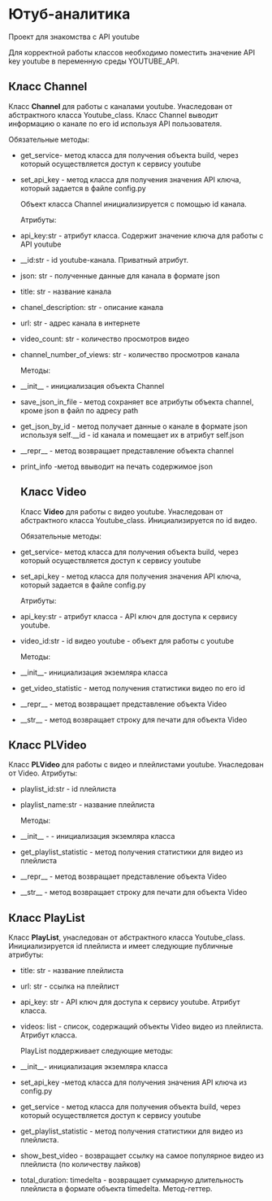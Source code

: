 # Ютуб-аналитика
Проект для знакомства с API youtube

Для корректной работы классов  необходимо поместить значение API key youtube в переменную среды YOUTUBE_API.

## Класс Channel

Класс __Channel__ для работы с каналами youtube. Унаследован от абстрактного класса Youtube_class. 
Класс Channel выводит информацию о канале по его id  используя API пользователя.
    
    
Обязательные методы:
 *  get_service- метод класса для получения объекта build, через который осуществляется доступ к сервису youtube
 *  set_api_key - метод класса для получения значения API ключа, который задается в файле config.py
    

    Объект класса Channel инициализируется с помощью id канала. 

    Атрибуты:

*   api_key:str  - атрибут класса. Содержит значение ключа для работы с API youtube
*   __id:str  - id youtube-канала. Приватный атрибут.
*   json: str - полученные данные для канала в формате json
*   title: str - название канала
*   chanel_description: str - описание канала
*   url: str - адрес канала в интернете
*   video_count: str  - количество просмотров видео
*   channel_number_of_views: str  - количество просмотров канала

    Методы:
*   \_\_init__ - инициализация объекта Channel
*   save_json_in_file - метод сохраняет все атрибуты объекта channel,  кроме json в файл по адресy path
- get_json_by_id - метод получает данные о канале в формате json  используя self.\_\_id - id канала и помещает их в атрибут self.json
*   \_\_repr__ - метод возвращает представление объекта channel
*   print_info -метод ввыводит на печать содержимое json

    
    ## Класс Video
    Класс __Video__ для работы с видео youtube. Унаследован от абстрактного класса Youtube_class.
    Инициализируется по id видео.

    Обязательные методы:

 *  get_service- метод класса для получения объекта build, через который осуществляется доступ к сервису youtube
 *  set_api_key - метод класса для получения значения API ключа, который задается в файле config.py


    Атрибуты:
*  api_key:str - атрибут класса - API ключ для доступа к сервису youtube.
*   video_id:str - id видео   youtube - объект для работы с youtube
 
    Методы:
*   \_\_init__- инициализация экземляра класса
*   get_video_statistic - метод получения статистики видео по его id
*   \_\_repr__ - метод возвращает представление объекта Video
*   \_\_str__ - метод возвращает строку для печати для объекта Video

## Класс PLVideo
Класс __PLVideo__ для работы с видео и плейлистами youtube.
    Унаследован от Video.
    Атрибуты:
*   playlist_id:str - id плейлиста
*   playlist_name:str - название плейлиста

    Методы:
*   \_\_init__ - - инициализация экземляра класса
*   get_playlist_statistic - метод получения статистики для видео из плейлиста
*   \_\_repr__ - метод возвращает представление объекта Video
*   \_\_str__ - метод возвращает строку для печати для объекта Video
 

## Класс PlayList

Класс __PlayList__, унаследован от абстрактного класса Youtube_class.
Инициализируется id плейлиста и имеет следующие публичные атрибуты:

*   title: str - название плейлиста
*   url: str - ссылка на плейлист
*   api_key: str - API ключ для доступа к сервису youtube. Атрибут класса.
*   videos: list - список, содержащий объекты Video видео из плейлиста. Атрибут класса.


    PlayList поддерживает следующие методы:

*   \_\_init__- инициализация экземляра класса
*   set_api_key -метод класса для получения значения API ключа из config.py
*   get_service - метод класса для получения объекта build,
    через который осуществляется доступ к сервису youtube
*   get_playlist_statistic - метод получения статистики для видео из плейлиста.
*   show_best_video - возвращает ссылку на самое популярное видео из плейлиста (по количеству лайков)
*   total_duration: timedelta - возвращает суммарную длительность плейлиста в формате объекта timedelta.  Метод-геттер.